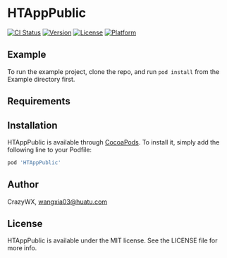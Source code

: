 # HTAppPublic

[![CI Status](https://img.shields.io/travis/CrazyWX/HTAppPublic.svg?style=flat)](https://travis-ci.org/CrazyWX/HTAppPublic)
[![Version](https://img.shields.io/cocoapods/v/HTAppPublic.svg?style=flat)](https://cocoapods.org/pods/HTAppPublic)
[![License](https://img.shields.io/cocoapods/l/HTAppPublic.svg?style=flat)](https://cocoapods.org/pods/HTAppPublic)
[![Platform](https://img.shields.io/cocoapods/p/HTAppPublic.svg?style=flat)](https://cocoapods.org/pods/HTAppPublic)

## Example

To run the example project, clone the repo, and run `pod install` from the Example directory first.

## Requirements

## Installation

HTAppPublic is available through [CocoaPods](https://cocoapods.org). To install
it, simply add the following line to your Podfile:

```ruby
pod 'HTAppPublic'
```

## Author

CrazyWX, wangxia03@huatu.com

## License

HTAppPublic is available under the MIT license. See the LICENSE file for more info.
